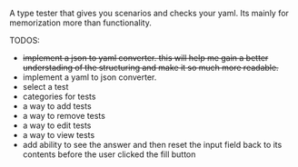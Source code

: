 A type tester that gives you scenarios and checks your yaml. Its mainly for memorization more than functionality. 

TODOS:
- ~~implement a json to yaml converter. this will help me gain a better understading of the structuring and make it so much more readable.~~
- implement a yaml to json converter.
- select a test
- categories for tests
- a way to add tests
- a way to remove tests
- a way to edit tests
- a way to view tests
- add ability to see the answer and then reset the input field back to its contents before the user clicked the fill button
